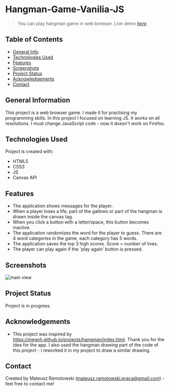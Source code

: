 # Hangman-Game-Vanilia-JS
> You can play hangman game in web browser.
> Live demo [_here_](https://mateusz-ramotowski-poland.github.io/Hangman-Game-Vanilia-JS/). 

## Table of Contents
* [General Info](#general-information)
* [Technologies Used](#technologies-used)
* [Features](#features)
* [Screenshots](#screenshots)
* [Project Status](#project-status)
* [Acknowledgements](#acknowledgements)
* [Contact](#contact)

## General Information
This project is a web browser game. I made it for practising my programming skills. In this project I focused on learning JS. It works on all resolutions. I must change JavaScript code - now it doesn't work on Firefox.

## Technologies Used
Project is created with:
* HTML5
* CSS3
* JS
* Canvas API

## Features
- The application shows messages for the player.
- When a player loses a life, part of the gallows or part of the hangman is drawn inside the canvas tag.
- When you click a button with a letter/space, this button becomes inactive.
- The application randomizes the word for the player to guess. There are 4 word categories in the game, each category has 5 words.
- The application saves the top 3 high scores. Score = number of lives. 
- The player can play again if the 'play again' button is pressed. 

## Screenshots
![main view](https://user-images.githubusercontent.com/83215700/159060155-cb9e5ab1-cc34-478c-9198-e8d7bac335e6.PNG)

## Project Status
Project is in progress.

## Acknowledgements
- This project was inspired by https://megoh.github.io/projects/hangman/index.html. Thank you for the idea for the app. I also used the hangman drawing part of the code of this project - I reworked it in my project to draw a similar drawing.

## Contact
Created by Mateusz Ramotowski (mateusz.ramotowski.praca@gmail.com) - feel free to contact me!
